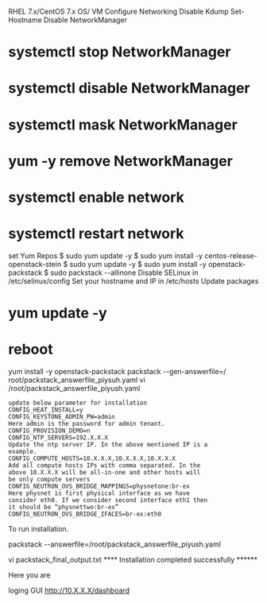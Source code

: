 RHEL 7.x/CentOS 7.x OS/ VM 
Configure Networking
Disable Kdump
Set-Hostname 
Disable NetworkManager
# systemctl stop NetworkManager
# systemctl disable NetworkManager
# systemctl mask NetworkManager
# yum -y remove NetworkManager
# systemctl enable network
# systemctl restart network
set Yum Repos
$ sudo yum update -y
$ sudo yum install -y centos-release-openstack-stein
$ sudo yum update -y
$ sudo yum install -y openstack-packstack
$ sudo packstack --allinone
Disable SELinux in /etc/selinux/config
Set your hostname and IP in /etc/hosts
Update packages
# yum update -y
# reboot
yum install -y openstack-packstack
packstack --gen-answerfile=/
root/packstack_answerfile_piysuh.yaml
vi /root/packstack_answerfile_piyush.yaml
```
update below parameter for installation 
CONFIG_HEAT_INSTALL=y
CONFIG_KEYSTONE_ADMIN_PW=admin
Here admin is the password for admin tenant.
CONFIG_PROVISION_DEMO=n
CONFIG_NTP_SERVERS=192.X.X.X
Update the ntp server IP. In the above mentioned IP is a
example.
CONFIG_COMPUTE_HOSTS=10.X.X.X,10.X.X.X,10.X.X.X
Add all compute hosts IPs with comma separated. In the
above 10.X.X.X will be all-in-one and other hosts will
be only compute servers
CONFIG_NEUTRON_OVS_BRIDGE_MAPPINGS=physnetone:br-ex
Here physnet is first physical interface as we have
consider eth0. If we consider second interface eth1 then
it should be “physnettwo:br-ex”
CONFIG_NEUTRON_OVS_BRIDGE_IFACES=br-ex:eth0
```
To run installation. 

packstack --answerfile=/root/packstack_answerfile_piyush.yaml

vi packstack_final_output.txt
**** Installation completed successfully ******

Here you are 

loging GUI 
http://10.X.X.X/dashboard
